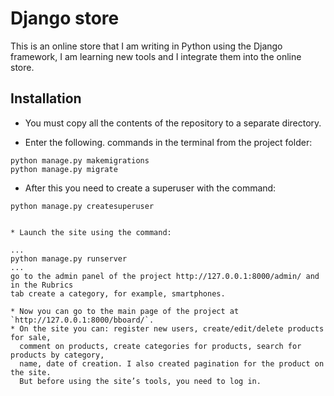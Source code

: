 # Django store
This is an online store that I am writing in Python using the Django framework, I am learning new tools and
I integrate them into the online store.

## Installation

* You must copy all the contents of the repository to a separate directory.

* Enter the following. commands in the terminal from the project folder:

```
python manage.py makemigrations
python manage.py migrate
```

* After this you need to create a superuser with the command:

```
python manage.py createsuperuser


* Launch the site using the command:

...
python manage.py runserver
...
go to the admin panel of the project http://127.0.0.1:8000/admin/ and in the Rubrics 
tab create a category, for example, smartphones.

* Now you can go to the main page of the project at `http://127.0.0.1:8000/bboard/`.
* On the site you can: register new users, create/edit/delete products for sale,
  comment on products, create categories for products, search for products by category, 
  name, date of creation. I also created pagination for the product on the site. 
  But before using the site’s tools, you need to log in.

